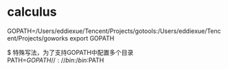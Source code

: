 # calculus

GOPATH=/Users/eddiexue/Tencent/Projects/gotools:/Users/eddiexue/Tencent/Projects/goworks
export GOPATH

$ 特殊写法，为了支持GOPATH中配置多个目录
PATH=${GOPATH//://bin:}/bin:$PATH